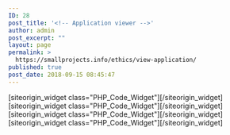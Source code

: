 ```yaml
---
ID: 28
post_title: '<!-- Application viewer -->'
author: admin
post_excerpt: ""
layout: page
permalink: >
  https://smallprojects.info/ethics/view-application/
published: true
post_date: 2018-09-15 08:45:47
---
```

<div id="pl-28"  class="panel-layout" ><div id="pg-28-0"  class="panel-grid panel-no-style"  data-style="{&quot;background_image_attachment&quot;:false,&quot;background_display&quot;:&quot;tile&quot;,&quot;cell_alignment&quot;:&quot;flex-start&quot;}" ><div id="pgc-28-0-0"  class="panel-grid-cell"  data-weight="1" ><div id="panel-28-0-0-0" class="so-panel widget widget_execphp panel-first-child" data-index="0" data-style="{&quot;background_image_attachment&quot;:false,&quot;background_display&quot;:&quot;tile&quot;}" >[siteorigin_widget class="PHP_Code_Widget"]<input type="hidden" value="{&quot;instance&quot;:{&quot;title&quot;:&quot;&quot;,&quot;text&quot;:&quot;&lt;?php\n  \/\/ You will need to fix this if $key is equal to NULL the data wont display...  \n  $key = $_GET[\&quot;key\&quot;];\n  global $wpdb;\n  $results = $wpdb-&gt;get_results(\&quot;SELECT * FROM projects\&quot;);\n  $row = $results[$key];\n?&gt; \n\n&lt;h1 id=\&quot;top\&quot;&gt;&lt;?=$row-&gt;id?&gt; - &lt;?=$row-&gt;name?&gt;&lt;\/h1&gt;\n&lt;h1&gt;&lt;?=$row-&gt;type?&gt; ethics (&lt;?=$row-&gt;status?&gt;)&lt;\/h1&gt;&lt;br\/&gt;\n\n&lt;h2 id=\&quot;description\&quot;&gt;Description&lt;\/h2&gt;\n&lt;?=$row-&gt;description?&gt;&lt;br\/&gt;&lt;br\/&gt;\n\n&lt;h2 id=\&quot;investigator\&quot;&gt;Approved investigators&lt;\/h2&gt;\n&lt;table class=\&quot;base-table\&quot;&gt;\n    &lt;td&gt;Lead investigator&lt;\/td&gt;\n    &lt;td&gt;&lt;?=$row-&gt;lead_investigator?&gt;&lt;\/td&gt;\n    &lt;\/tr&gt;\n    &lt;tr&gt;\n    &lt;td&gt;Other approved investigators&lt;\/td&gt;\n    &lt;td&gt;&lt;?=$row-&gt;approved_investigators?&gt;&lt;\/td&gt; \n    &lt;tr&gt;\n&lt;\/table&gt;\n\n&lt;h2 id=\&quot;period\&quot;&gt;Approval period&lt;\/h2&gt;\n&lt;table class=\&quot;base-table\&quot;&gt;\n    &lt;td&gt;Commencement date&lt;\/td&gt;\n    &lt;td&gt;&lt;?=$row-&gt;start_date?&gt;&lt;\/td&gt;\n    &lt;\/tr&gt;\n    &lt;tr&gt;\n    &lt;td&gt;Expiration date&lt;\/td&gt;\n    &lt;td&gt;&lt;?=$row-&gt;end_date?&gt;&lt;\/td&gt;\n    &lt;\/tr&gt;\n    &lt;tr&gt;\n    &lt;td&gt;Completion date&lt;\/td&gt;\n    &lt;td&gt;&lt;?=$row-&gt;completion_date?&gt;&lt;\/td&gt; \n    &lt;\/tr&gt;\n&lt;\/table&gt;\n\n&lt;h2 id=\&quot;contact\&quot;&gt;Contact details&lt;\/h2&gt;\n&lt;table class=\&quot;base-table\&quot;&gt;\n    &lt;tr&gt;\n    &lt;td&gt;Contact name&lt;\/td&gt;\n    &lt;td&gt;&lt;?=$row-&gt;contact_name?&gt;&lt;\/td&gt;\n    &lt;\/tr&gt;\n    &lt;tr&gt;\n    &lt;td&gt;Contact email&lt;\/td&gt;\n    &lt;td&gt;&lt;?=$row-&gt;contact_email?&gt;&lt;\/td&gt;\n    &lt;\/tr&gt;\n    &lt;tr&gt;\n    &lt;td&gt;Contact phone&lt;\/td&gt;\n    &lt;td&gt;&lt;?=$row-&gt;contact_phone?&gt;&lt;\/td&gt; \n    &lt;\/tr&gt;\n&lt;\/table&gt;\n\n&lt;h2 id=\&quot;committee\&quot;&gt;Ethics committee details&lt;\/h2&gt;\n&lt;table class=\&quot;base-table\&quot;&gt;\n    &lt;tr&gt;\n    &lt;td&gt;Primary ethics committee&lt;\/td&gt;\n    &lt;td&gt;&lt;?=$row-&gt;committee?&gt;&lt;\/td&gt;\n    &lt;\/tr&gt;\n    &lt;tr&gt;\n    &lt;td&gt;Annual report date&lt;\/td&gt;\n    &lt;td&gt;&lt;?=$row-&gt;report_date?&gt;&lt;\/td&gt;\n    &lt;\/tr&gt;\n&lt;\/table&gt;\n\n&lt;h2 id=\&quot;notes\&quot;&gt;Project notes&lt;\/h2&gt;\n&lt;?=$row-&gt;notes?&gt;&quot;,&quot;filter&quot;:false},&quot;args&quot;:{&quot;before_widget&quot;:&quot;&lt;div id=\&quot;panel-28-0-0-0\&quot; class=\&quot;so-panel widget widget_execphp panel-first-child\&quot; data-index=\&quot;0\&quot; data-style=\&quot;{&amp;quot;background_image_attachment&amp;quot;:false,&amp;quot;background_display&amp;quot;:&amp;quot;tile&amp;quot;}\&quot; &gt;&quot;,&quot;after_widget&quot;:&quot;&lt;\/div&gt;&quot;,&quot;before_title&quot;:&quot;&lt;h3 class=\&quot;widget-title\&quot;&gt;&quot;,&quot;after_title&quot;:&quot;&lt;\/h3&gt;&quot;,&quot;widget_id&quot;:&quot;widget-0-0-0&quot;}}" />[/siteorigin_widget]</div><div id="panel-28-0-0-1" class="so-panel widget widget_execphp" data-index="1" data-style="{&quot;background_image_attachment&quot;:false,&quot;background_display&quot;:&quot;tile&quot;}" >[siteorigin_widget class="PHP_Code_Widget"]<input type="hidden" value="{&quot;instance&quot;:{&quot;title&quot;:&quot;&quot;,&quot;text&quot;:&quot;&lt;h2&gt;Dependent Applications&lt;\/h2&gt;\n\nTODO: Search the database for child applications\n\n&lt;h2&gt;Parent Applications&lt;\/h2&gt;\n\nTODO: List the parent applications listed against us\n&quot;,&quot;filter&quot;:false},&quot;args&quot;:{&quot;before_widget&quot;:&quot;&lt;div id=\&quot;panel-28-0-0-1\&quot; class=\&quot;so-panel widget widget_execphp\&quot; data-index=\&quot;1\&quot; data-style=\&quot;{&amp;quot;background_image_attachment&amp;quot;:false,&amp;quot;background_display&amp;quot;:&amp;quot;tile&amp;quot;}\&quot; &gt;&quot;,&quot;after_widget&quot;:&quot;&lt;\/div&gt;&quot;,&quot;before_title&quot;:&quot;&lt;h3 class=\&quot;widget-title\&quot;&gt;&quot;,&quot;after_title&quot;:&quot;&lt;\/h3&gt;&quot;,&quot;widget_id&quot;:&quot;widget-0-0-1&quot;}}" />[/siteorigin_widget]</div><div id="panel-28-0-0-2" class="so-panel widget widget_execphp" data-index="2" data-style="{&quot;background_image_attachment&quot;:false,&quot;background_display&quot;:&quot;tile&quot;}" >[siteorigin_widget class="PHP_Code_Widget"]<input type="hidden" value="{&quot;instance&quot;:{&quot;title&quot;:&quot;&quot;,&quot;text&quot;:&quot;&lt;?php $app_id = $_GET[&#039;key&#039;];\n$uploads = wp_upload_dir();\n?&gt;\n\n&lt;h2 id=\&quot;attachments\&quot;&gt;Attachments&lt;\/h2&gt;\n&lt;h3&gt;&lt;a href=\&quot;.\/upload-attachment?applicationid=&lt;?=$app_id?&gt;\&quot;&gt;Upload new attachment&lt;\/a&gt;&lt;\/h3&gt;&lt;br\/&gt;\n\n&lt;?php $attachments = et_fetch_attachments($app_id);\n\nforeach( $attachments as $key =&gt; $row ) {\n\n?&gt;\n&lt;table class=\&quot;base-table\&quot;&gt;\n    &lt;tr&gt;  \n    &lt;td&gt;Document type&lt;\/td&gt;\n    &lt;td&gt;&lt;?=$row-&gt;class?&gt;&lt;\/td&gt;\n    &lt;\/tr&gt;\n    &lt;tr&gt;\n    &lt;td&gt;Attachment name&lt;\/td&gt;\n    &lt;td&gt;&lt;a href=\&quot;&lt;?=esc_url($uploads[&#039;baseurl&#039;])?&gt;\/Array\/humans.txt\&quot; download&gt;&lt;?=$row-&gt;name?&gt;&lt;\/a&gt;&lt;\/td&gt;\n    &lt;\/tr&gt;\n    &lt;tr&gt;  \n    &lt;td&gt;Description&lt;\/td&gt;\n    &lt;td&gt;&lt;?=$row-&gt;description?&gt;&lt;\/td&gt;\n    &lt;\/tr&gt;\n    &lt;tr&gt;\n    &lt;td&gt;Document dated&lt;\/td&gt;\n    &lt;td&gt;&lt;?=$row-&gt;document_date?&gt;&lt;\/td&gt;\n    &lt;\/tr&gt;\n    &lt;tr&gt;\n    &lt;td&gt;Date uploaded&lt;\/td&gt;\n    &lt;td&gt;&lt;?=$row-&gt;date_uploaded?&gt;&lt;\/td&gt;\n    &lt;\/tr&gt;\n    &lt;tr&gt;\n    &lt;td&gt;Document uploader&lt;\/td&gt;\n    &lt;td&gt;&lt;?php\n\n$user_id = $row-&gt;uploader;\n$user_info = get_userdata($user_id);\necho $user_info-&gt;first_name .\&quot; \&quot;. $user_info-&gt;last_name;\n\n?&gt;&lt;\/td&gt;\n    &lt;\/tr&gt;\n&lt;\/table&gt;\n  \n&lt;?php\n}\n?&gt;&quot;,&quot;filter&quot;:false},&quot;args&quot;:{&quot;before_widget&quot;:&quot;&lt;div id=\&quot;panel-28-0-0-2\&quot; class=\&quot;so-panel widget widget_execphp\&quot; data-index=\&quot;2\&quot; data-style=\&quot;{&amp;quot;background_image_attachment&amp;quot;:false,&amp;quot;background_display&amp;quot;:&amp;quot;tile&amp;quot;}\&quot; &gt;&quot;,&quot;after_widget&quot;:&quot;&lt;\/div&gt;&quot;,&quot;before_title&quot;:&quot;&lt;h3 class=\&quot;widget-title\&quot;&gt;&quot;,&quot;after_title&quot;:&quot;&lt;\/h3&gt;&quot;,&quot;widget_id&quot;:&quot;widget-0-0-2&quot;}}" />[/siteorigin_widget]</div><div id="panel-28-0-0-3" class="so-panel widget widget_execphp panel-last-child" data-index="3" data-style="{&quot;background_image_attachment&quot;:false,&quot;background_display&quot;:&quot;tile&quot;}" >[siteorigin_widget class="PHP_Code_Widget"]<input type="hidden" value="{&quot;instance&quot;:{&quot;title&quot;:&quot;&quot;,&quot;text&quot;:&quot;&lt;h2 id=\&quot;history\&quot;&gt;Application History&lt;\/h2&gt;\n\nTODO: List all changes made to this record.&quot;,&quot;filter&quot;:false},&quot;args&quot;:{&quot;before_widget&quot;:&quot;&lt;div id=\&quot;panel-28-0-0-3\&quot; class=\&quot;so-panel widget widget_execphp panel-last-child\&quot; data-index=\&quot;3\&quot; data-style=\&quot;{&amp;quot;background_image_attachment&amp;quot;:false,&amp;quot;background_display&amp;quot;:&amp;quot;tile&amp;quot;}\&quot; &gt;&quot;,&quot;after_widget&quot;:&quot;&lt;\/div&gt;&quot;,&quot;before_title&quot;:&quot;&lt;h3 class=\&quot;widget-title\&quot;&gt;&quot;,&quot;after_title&quot;:&quot;&lt;\/h3&gt;&quot;,&quot;widget_id&quot;:&quot;widget-0-0-3&quot;}}" />[/siteorigin_widget]</div></div></div></div>